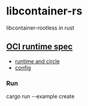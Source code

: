 # libcontainer-rs

libcontainer-rootless in rust

## [OCI runtime spec](https://github.com/opencontainers/runtime-spec/blob/master/spec.md)

- [runtime and circle](https://github.com/opencontainers/runtime-spec/blob/master/runtime.md)
- [config](https://github.com/opencontainers/runtime-spec/blob/master/config.md)

### Run

cargo run --example create